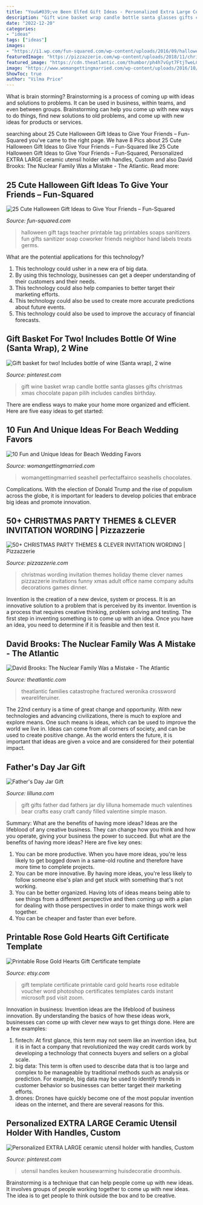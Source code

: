 ```yaml
---
title: "You&#039;ve Been Elfed Gift Ideas - Personalized Extra Large Ceramic Utensil Holder With Handles, Custom"
description: "Gift wine basket wrap candle bottle santa glasses gifts christmas xmas chocolate papan pilih includes candles birthday"
date: "2022-12-20"
categories:
- "ideas"
tags: ["ideas"]
images:
- "https://i1.wp.com/fun-squared.com/wp-content/uploads/2016/09/halloween-gift-tags.png?resize=635%2C952&amp;ssl=1"
featuredImage: "https://pizzazzerie.com/wp-content/uploads/2018/11/christmas-party-name-ideas.jpg"
featured_image: "https://cdn.theatlantic.com/thumbor/ph4h7vGyt7FtjTweLCnQkcGJhPE=/0x0:2000x1125/1920x1080/media/img/2020/01/28/WEL_Brooks_Family_1_Crops/original.jpg"
image: "https://www.womangettingmarried.com/wp-content/uploads/2016/10/10-ideas-beach-wedding-favors-004.jpg"
ShowToc: true
author: "Vilma Price"
---
```



What is brain storming?
Brainstorming is a process of coming up with ideas and solutions to problems. It can be used in business, within teams, and even between groups. Brainstorming can help you come up with new ways to do things, find new solutions to old problems, and come up with new ideas for products or services.

	

		
searching about 25 Cute Halloween Gift Ideas to Give Your Friends – Fun-Squared you've came to the right page. We have 8 Pics about 25 Cute Halloween Gift Ideas to Give Your Friends – Fun-Squared like 25 Cute Halloween Gift Ideas to Give Your Friends – Fun-Squared, Personalized EXTRA LARGE ceramic utensil holder with handles, Custom and also David Brooks: The Nuclear Family Was a Mistake - The Atlantic. Read more:
		
    
## 25 Cute Halloween Gift Ideas To Give Your Friends – Fun-Squared

<img loading=lazy src="https://i1.wp.com/fun-squared.com/wp-content/uploads/2016/09/halloween-gift-tags.png?resize=635%2C952&amp;ssl=1" onerror="this.onerror=null;this.src='https://tse2.mm.bing.net/th?id=OIP.-1JqCZ7FH5nFXys5P-bV8wHaLG&amp;pid=15.1';" alt="25 Cute Halloween Gift Ideas to Give Your Friends – Fun-Squared">

_Source: fun-squared.com_

>halloween gift tags teacher printable tag printables soaps sanitizers fun gifts sanitizer soap coworker friends neighbor hand labels treats germs. 

	

What are the potential applications for this technology?
1. This technology could usher in a new era of big data. 
2. By using this technology, businesses can get a deeper understanding of their customers and their needs. 
3. This technology could also help companies to better target their marketing efforts. 
4. This technology could also be used to create more accurate predictions about future events. 
5. This technology could also be used to improve the accuracy of financial forecasts.

    
## Gift Basket For Two! Includes Bottle Of Wine (Santa Wrap), 2 Wine

<img loading=lazy src="https://i.pinimg.com/originals/99/3b/e7/993be708728cabe4e34cfa6d739b1605.jpg" onerror="this.onerror=null;this.src='https://tse1.mm.bing.net/th?id=OIP.XePDj_t6tUWdkjJ4TJfCSwHaJ4&amp;pid=15.1';" alt="Gift basket for two! Includes bottle of wine (Santa wrap), 2 wine">

_Source: pinterest.com_

>gift wine basket wrap candle bottle santa glasses gifts christmas xmas chocolate papan pilih includes candles birthday. 

	

There are endless ways to make your home more organized and efficient. Here are five easy ideas to get started:

    
## 10 Fun And Unique Ideas For Beach Wedding Favors

<img loading=lazy src="https://www.womangettingmarried.com/wp-content/uploads/2016/10/10-ideas-beach-wedding-favors-004.jpg" onerror="this.onerror=null;this.src='https://tse4.mm.bing.net/th?id=OIP.osboJlpumHpUDL-SJp0OsAHaKR&amp;pid=15.1';" alt="10 Fun and Unique Ideas for Beach Wedding Favors">

_Source: womangettingmarried.com_

>womangettingmarried seashell perfectaffairco seashells chocolates. 

	

Complications. With the election of Donald Trump and the rise of populism across the globe, it is important for leaders to develop policies that embrace big ideas and promote innovation.

    
## 50+ CHRISTMAS PARTY THEMES &amp; CLEVER INVITATION WORDING | Pizzazzerie

<img loading=lazy src="https://pizzazzerie.com/wp-content/uploads/2018/11/christmas-party-name-ideas.jpg" onerror="this.onerror=null;this.src='https://tse1.mm.bing.net/th?id=OIP._lWqjwjHUZ_z5t-hNWispgHaLU&amp;pid=15.1';" alt="50+ CHRISTMAS PARTY THEMES &amp; CLEVER INVITATION WORDING | Pizzazzerie">

_Source: pizzazzerie.com_

>christmas wording invitation themes holiday theme clever names pizzazzerie invitations funny xmas adult office name company adults decorations games dinner. 

	

Invention is the creation of a new device, system or process. It is an innovative solution to a problem that is perceived by its inventor. Invention is a process that requires creative thinking, problem solving and testing. The first step in inventing something is to come up with an idea. Once you have an idea, you need to determine if it is feasible and then test it.

    
## David Brooks: The Nuclear Family Was A Mistake - The Atlantic

<img loading=lazy src="https://cdn.theatlantic.com/thumbor/ph4h7vGyt7FtjTweLCnQkcGJhPE=/0x0:2000x1125/1920x1080/media/img/2020/01/28/WEL_Brooks_Family_1_Crops/original.jpg" onerror="this.onerror=null;this.src='https://tse4.mm.bing.net/th?id=OIP.c0r3rVuEowoAvQr_fmt7SAHaEK&amp;pid=15.1';" alt="David Brooks: The Nuclear Family Was a Mistake - The Atlantic">

_Source: theatlantic.com_

>theatlantic families catastrophe fractured weronika crossword weareliferuiner. 

	

The 22nd century is a time of great change and opportunity. With new technologies and advancing civilizations, there is much to explore and explore means. One such means is ideas, which can be used to improve the world we live in. Ideas can come from all corners of society, and can be used to create positive change. As the world enters the future, it is important that ideas are given a voice and are considered for their potential impact.

    
## Father&#039;s Day Jar Gift

<img loading=lazy src="http://lilluna.com/wp-content/uploads/2014/06/We-love-you-BEARY-much-dad-gift-1.jpg" onerror="this.onerror=null;this.src='https://tse2.mm.bing.net/th?id=OIP.lCzrWnanYUcVsS5KV2CcygHaKW&amp;pid=15.1';" alt="Father&#039;s Day Jar Gift">

_Source: lilluna.com_

>gift gifts father dad fathers jar diy lilluna homemade much valentines bear crafts easy craft candy filled valentine simple mason. 

	

Summary: What are the benefits of having more ideas?
Ideas are the lifeblood of any creative business. They can change how you think and how you operate, giving your business the power to succeed. But what are the benefits of having more ideas? Here are five key ones:
1. You can be more productive. When you have more ideas, you're less likely to get bogged down in a same-old routine and therefore have more time to complete projects.
2. You can be more innovative. By having more ideas, you're less likely to follow someone else's plan and get stuck with something that's not working.
3. You can be better organized. Having lots of ideas means being able to see things from a different perspective and then coming up with a plan for dealing with those perspectives in order to make things work well together.
4. You can be cheaper and faster than ever before.

    
## Printable Rose Gold Hearts Gift Certificate Template

<img loading=lazy src="https://img.etsystatic.com/il/d9f625/1343689891/il_570xN.1343689891_s6gd.jpg?version=0" onerror="this.onerror=null;this.src='https://tse1.mm.bing.net/th?id=OIP.wmDLL6WLs0uLQjp3QDQQ0gHaF7&amp;pid=15.1';" alt="Printable Rose Gold Hearts Gift Certificate template">

_Source: etsy.com_

>gift template certificate printable card gold hearts rose editable voucher word photoshop certificates templates cards instant microsoft psd visit zoom. 

	

Innovation in business:
Invention ideas are the lifeblood of business innovation. By understanding the basics of how these ideas work, businesses can come up with clever new ways to get things done. Here are a few examples: 
1. fintech: At first glance, this term may not seem like an invention idea, but it is in fact a company that revolutionized the way credit cards work by developing a technology that connects buyers and sellers on a global scale.
2. big data: This term is often used to describe data that is too large and complex to be manageable by traditional methods such as analysis or prediction. For example, big data may be used to identify trends in customer behavior so businesses can better target their marketing efforts. 
3. drones: Drones have quickly become one of the most popular invention ideas on the internet, and there are several reasons for this.

    
## Personalized EXTRA LARGE Ceramic Utensil Holder With Handles, Custom

<img loading=lazy src="https://i.pinimg.com/736x/aa/54/42/aa5442362ff981e7b807fab97c0b959c.jpg" onerror="this.onerror=null;this.src='https://tse4.mm.bing.net/th?id=OIP.F1YtT2328QXRAsgoEeC1NQHaJ3&amp;pid=15.1';" alt="Personalized EXTRA LARGE ceramic utensil holder with handles, Custom">

_Source: pinterest.com_

>utensil handles keuken housewarming huisdecoratie droomhuis. 

	

Brainstorming is a technique that can help people come up with new ideas. It involves groups of people working together to come up with new ideas. The idea is to get people to think outside the box and to be creative.

